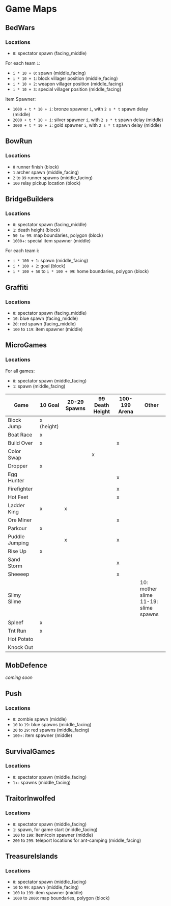 # Game Maps

## BedWars

### Locations

- `0`: spectator spawn (facing_middle)

For each team `i`:

- `i * 10 + 0`: spawn (middle_facing)
- `i * 10 + 1`: block villager position (middle_facing)
- `i * 10 + 2`: weapon villager position (middle_facing)
- `i * 10 + 3`: special villager position (middle_facing)

Item Spawner:

- `1000 + t * 10 + i`: bronze spawner `i`, with `2 s * t` spawn delay (middle)
- `2000 + t * 10 + i`: silver spawner `i`, with `2 s * t` spawn delay (middle)
- `3000 + t * 10 + i`: gold spawner `i`, with `2 s * t` spawn delay (middle)

## BowRun

### Locations

- `0` runner finish (block)
- `1` archer spawn (middle_facing)
- `2` to `99` runner spawns (middle_facing)
- `100` relay pickup location (block)

## BridgeBuilders

### Locations

- `0`: spectator spawn (facing_middle)
- `1`: death height (block)
- `50 to 99`: map boundaries, polygon (block)
- `1000`+: special item spawner (middle)

For each team i:

- `i * 100 + 1`: spawn (middle_facing)
- `i * 100 + 2`: goal (block)
- `i * 100 + 50` to `i * 100 + 99`: home boundaries, polygon (block)

## Graffiti

### Locations

- `0`: spectator spawn (facing_middle)
- `10`: blue spawn (facing_middle)
- `20`: red spawn (facing_middle)
- `100` to `119`: item spawner (middle)

## MicroGames

### Locations

For all games:

- `0`: spectator spawn (middle_facing)
- `1`: spawn (middle_facing)

| Game           | 10 Goal    | 20-29 Spawns | 99 Death Height | 100-199 Arena | Other                                    |
|----------------|------------|--------------|-----------------|---------------|------------------------------------------|
| Block Jump     | x (height) |              |                 |               |                                          |
| Boat Race      | x          |              |                 |               |                                          |
| Build Over     | x          |              |                 | x             |                                          |
| Color Swap     |            |              | x               |               |                                          |
| Dropper        | x          |              |                 |               |                                          |
| Egg Hunter     |            |              |                 | x             |                                          |
| Firefighter    |            |              |                 | x             |                                          |
| Hot Feet       |            |              |                 | x             |                                          |
| Ladder King    | x          | x            |                 |               |                                          |
| Ore Miner      |            |              |                 | x             |                                          |
| Parkour        | x          |              |                 |               |                                          |
| Puddle Jumping |            | x            |                 | x             |                                          |
| Rise Up        | x          |              |                 |               |                                          |
| Sand Storm     |            |              |                 | x             |                                          |
| Sheeeep        |            |              |                 | x             |                                          |
| Slimy Slime    |            |              |                 |               | 10: mother slime<br/>11-19: slime spawns |
| Spleef         | x          |              |                 |               |                                          |
| Tnt Run        | x          |              |                 |               |                                          |
| Hot Potato     |            |              |                 |               |                                          |
| Knock Out      |            |              |                 |               |                                          |

## MobDefence

_coming soon_

## Push

### Locations

- `0`: zombie spawn (middle)
- `10` to `19`: blue spawns (middle_facing)
- `20` to `29`: red spawns (middle_facing)
- `100`+: item spawner (middle)

## SurvivalGames

### Locations

- `0`: spectator spawn (middle_facing)
- `1`+: spawns (middle_facing)

## TraitorInwolfed

### Locations

- `0`: spectator spawn (middle_facing)
- `1`: spawn, for game start (middle_facing)
- `100` to `199`: item/coin spawner (middle)
- `200` to `299`: teleport locations for ant-camping (middle_facing)

## TreasureIslands

### Locations

- `0`: spectator spawn (middle_facing)
- `10` to `99`: spawn (middle_facing)
- `100` to `199`: item spawner (middle)
- `1000` to `2000`: map boundaries, polygon (block) 